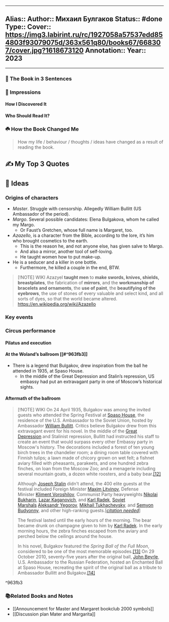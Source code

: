 
---
Alias::
Author:: Михаил Булгаков
Status:: #done 
Type:: 
Cover:: https://img3.labirint.ru/rc/1927058a57537edd854803f93079075d/363x561q80/books67/668307/cover.jpg?1618673120
Annotation:: 
Year:: 2023
---

---

### 🚀 The Book in 3 Sentences

### 🎨 Impressions

#### How I Discovered It

#### Who Should Read It?

### ☘️ How the Book Changed Me

> How my life / behaviour / thoughts / ideas have changed as a result of reading the book.

## ✍️ My Top 3 Quotes

## 📒 Ideas

### Origins of characters
- *Master*. Struggle with censorship. Allegedly William Bullitt (US Ambassador of the period).
- *Margo*. Several possible candidates: Elena Bulgakova, whom he called my Margo.
	- Or Faust’s Gretchen, whose full name is Margaret, too.
- *Azazello*, is a character from the Bible, according to the lore, it’s him who brought cosmetics to the earth.
	- This is the reason he, and not anyone else, has given salve to Margo.
	- And also a mirror, another tool of self-loving.
	- He taught women how to put make-up.
- He is a seducer and a killer in one bottle.
	- Furthermore, he killed a couple in the end, BTW.


> [!NOTE] WIKI
> Azazyel **taught men** to **make swords, knives, shields, breastplates**, the fabrication of **mirrors**, and the **workmanship of bracelets and ornaments**, the **use of paint**, the **beautifying of the eyebrows**, the use of stones of every valuable and select kind, and all sorts of dyes, so that the world became altered.
> https://en.wikipedia.org/wiki/Azazello

### Key events
### Circus performance

#### Pilatus and execution

#### At the Woland’s ballroom [[#^963fb3]]
- There is a legend that Bulgakov, drew inspiration from the ball he attended in 1935, at Spaso House.
	- In the middle of the Great Depression and Stalin’s repression, US embassy had put an extravagant party in one of Moscow’s historical sights.

#### Aftermath of the ballroom



> [!NOTE] WIKI
> On 24 April 1935, Bulgakov was among the invited guests who attended the Spring Festival at [Spaso House](https://en.wikipedia.org/wiki/Spaso_House "Spaso House"), the residence of the U.S. Ambassador to the Soviet Union, hosted by Ambassador [William Bullitt](https://en.wikipedia.org/wiki/William_Christian_Bullitt,_Jr. "William Christian Bullitt, Jr."). Critics believe Bulgakov drew from this extravagant event for his novel. In the middle of the [Great Depression](https://en.wikipedia.org/wiki/Great_Depression "Great Depression") and Stalinist repression, Bullitt had instructed his staff to create an event that would surpass every other Embassy party in Moscow's history. The decorations included a forest of ten young birch trees in the chandelier room; a dining room table covered with Finnish tulips; a lawn made of chicory grown on wet felt; a fishnet aviary filled with pheasants, parakeets, and one hundred zebra finches, on loan from the Moscow Zoo; and a menagerie including several mountain goats, a dozen white roosters, and a baby bear.[[12]](https://en.wikipedia.org/wiki/The_Master_and_Margarita#cite_note-13)
> 
> Although [Joseph Stalin](https://en.wikipedia.org/wiki/Joseph_Stalin "Joseph Stalin") didn't attend, the 400 elite guests at the festival included Foreign Minister [Maxim Litvinov](https://en.wikipedia.org/wiki/Maxim_Litvinov "Maxim Litvinov"), Defense Minister [Kliment Voroshilov](https://en.wikipedia.org/wiki/Kliment_Voroshilov "Kliment Voroshilov"), Communist Party heavyweights [Nikolai Bukharin](https://en.wikipedia.org/wiki/Nikolai_Bukharin "Nikolai Bukharin"), [Lazar Kaganovich](https://en.wikipedia.org/wiki/Lazar_Kaganovich "Lazar Kaganovich"), and [Karl Radek](https://en.wikipedia.org/wiki/Karl_Radek "Karl Radek"), [Soviet Marshals](https://en.wikipedia.org/wiki/Soviet_Marshal "Soviet Marshal") [Aleksandr Yegorov](https://en.wikipedia.org/wiki/Alexander_Ilyich_Yegorov "Alexander Ilyich Yegorov"), [Mikhail Tukhachevsky](https://en.wikipedia.org/wiki/Mikhail_Tukhachevsky "Mikhail Tukhachevsky"), and [Semyon Budyonny](https://en.wikipedia.org/wiki/Semyon_Budyonny "Semyon Budyonny"), and other high-ranking guests.[_[citation needed](https://en.wikipedia.org/wiki/Wikipedia:Citation_needed "Wikipedia:Citation needed")_]
> 
> The festival lasted until the early hours of the morning. The bear became drunk on champagne given to him by [Karl Radek](https://en.wikipedia.org/wiki/Karl_Radek "Karl Radek"). In the early morning hours, the zebra finches escaped from the aviary and perched below the ceilings around the house.
> 
> In his novel, Bulgakov featured the _Spring Ball of the Full Moon_, considered to be one of the most memorable episodes.[[13]](https://en.wikipedia.org/wiki/The_Master_and_Margarita#cite_note-14) On 29 October 2010, seventy-five years after the original ball, [John Beyrle](https://en.wikipedia.org/wiki/John_Beyrle "John Beyrle"), U.S. Ambassador to the Russian Federation, hosted an Enchanted Ball at Spaso House, recreating the spirit of the original ball as a tribute to Ambassador Bullitt and Bulgakov.[[14]](https://en.wikipedia.org/wiki/The_Master_and_Margarita#cite_note-15)

^963fb3


### 📚Related Books and Notes
- [[Announcement for Master and Margaret bookclub 2000 symbols]]
- [[Discussion plan Mater and Margarita]]